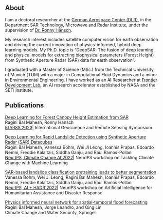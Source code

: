 ## About

I am a doctoral researcher at the [German Aerospace Center (DLR)](https://www.dlr.de/en), in the [Department SAR Technology, Microwave and Radar Institute](https://www.dlr.de/hr/en/desktopdefault.aspx/tabid-2326/), under the supervision of [Dr. Ronny Hänsch](http://www.rhaensch.de/). 

My research interest includes satellite computer vision for earth observation and driving the current innovation of physics-informed, hybrid deep learning models. My Ph.D. topic is ”DeepSAR: The fusion of deep learning and physical models for extracting biophysical parameters (Forest Height) from Synthetic Aperture Radar (SAR) data for earth observation”.

I graduated with a Master of Science (MSc.) from the Technical University of Munich (TUM) with a major in Computational Fluid Dynamics and a minor in Environmental Engineering. I have worked as an AI Researcher at [Frontier Development Lab](https://frontierdevelopmentlab.org/fdl-2022), an AI research accelerator established by NASA and the SETI Institute.  

## Publications 
[Deep Learning for Forest Canopy Height Estimation from SAR](https://ieeexplore.ieee.org/stamp/stamp.jsp?arnumber=10281899) <br>
Ragini Bal Mahesh, Ronny Hänsch <br>
[IGARSS'2023](https://2023.ieeeigarss.org/papers/accepted_papers.php)| International Geoscience and Remote Sensing Symposium

[Deep Learning for Rapid Landslide Detection using Synthetic Aperture Radar (SAR) Datacubes](https://arxiv.org/pdf/2211.02869.pdf) <br>
Ragini Bal Mahesh, Vanessa Böhm, Wei Ji Leong, Ioannis Prapas, Edoardo Nemni, Freddie Kalaitzis, Siddha Ganju, and Raul Ramos-Pollan <br>
[NeurIPS, Climate Change AI'2022](https://www.climatechange.ai/events/neurips2022)| NeurIPS workshop on Tackling Climate Change with Machine Learning

[SAR-based landslide classification pretraining leads to better segmentation](https://arxiv.org/pdf/2211.09927.pdf) <br>
Vanessa Böhm, Wei Ji Leong, Ragini Bal Mahesh, Ioannis Prapas,  Edoardo Nemni, Freddie Kalaitzis, Siddha Ganju, and Raul Ramos-Pollan <br>
[NeurIPS, AI + HADR'2022](https://www.hadr.ai/previous-versions/neurips-2022/accepted-papers-2022)| NeurIPS workshop on Artificial Intelligence for Humanitarian Assistance and Disaster Response

[Physics informed neural network for spatial-temporal flood forecasting](https://www.researchgate.net/profile/J-Leandro/publication/356389462_Physics_Informed_Neural_Network_for_Spatial-Temporal_Flood_Forecasting/links/62273c673c53d31ba4b1430c/Physics-Informed-Neural-Network-for-Spatial-Temporal-Flood-Forecasting.pdf) <br>
Ragini Bal Mahesh, Jorge Leandro, and Qing Lin <br>
Climate Change and Water Security, Springer
